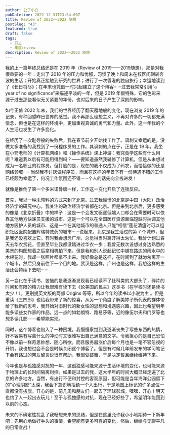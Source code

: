 ```yaml
---
author: 公子小白
pubDatetime: 2022-12-31T23:54:00Z
title: Review of 2022——2022 随想
postSlug: "43"
featured: true
draft: false
tags:
  - 日志
  - 年度review
description: Review of 2022——2022 随想
---
```


我的上一篇年终总结还是在 2019 年（Review of 2019——2019随想），那是对我很重要的一年：走出了 2018 年的压力和忧郁，习惯了晚上和周末在校区间辗转奔波的生活；开始真正接触到研究的世界；进行了一次香港的独自旅行；幸运地读到了《长日将尽》；在年末也凭借一时兴起建立了这个博客······过去我常常引用“a year of no significance”来描述平淡的一年，但是 2019 年很特殊，它的色彩来源于过去那些看似无关紧要的年份，也对后来的日子产生了深刻的影响。

如今正值 2022 年末，我们的世界经历了翻天覆地般的变化，现在浏览 2019 年的记录，有种回望昨日世界的感觉。我不再那么理想主义，不再对许多的一切都充满信念，但也是在这样的环境中，更加重视真诚的勇气和力量。此外，这一年我的个人生活也发生了许多变化。

在经历了一次耻辱般的失败后，我在春节前夕开始找工作了。讽刺又幸运的是，没做太多准备的我找到了一份程序员的工作。其讽刺的点在于，正是在 19 年，我坐在小箭老师的《计算机网络》和《操作系统》课上神游：我究竟学这些有什么用呢？难道我以后有可能用得到吗？——要知道虽然我辅修了计算机，但是从未想过成为一名职业的程序员。但打脸的是，现在的我不仅成为了码农，而恰恰做的还是网络领域······当然我不讨厌做程序员，而且在这样的年景下有一份待遇不错的工作已经颇为幸运了，何况工作氛围还不错······个人的话先向全栈进发！

就像是推倒了第一个多米诺骨牌一样，工作这一变化开启了连锁反应。

首先，我以一种未预料的方式来到了北京。过去我憧憬的北京是中国（大陆）政治经济学的研究中心，我关注的政治经济学者都在北京。但是来到北京后，更多感受的像是《北京折叠》中的样子：这是一个会发文驱逐低端人口却会在需要时可以依靠其他地方快递员支援的城市、这是一个可以在全国医疗资源面临短缺时抽调其他地方医护人员的城市、这是一个在其他城市的普通人只能“相信”莲花清瘟时可以组织社区医院配置辉瑞特效药的城市······说起来，北京是我生活过的第 7 个城市，但是我还没喜欢上它。有时我会想念广州，总觉得当时离开得太匆忙。我曾计划过春天去华农赏花，但直至毕业我都没踏进过华农一步；我曾无数次设想过身边熟悉的美景的构图想着之后拿相机拍下来，但是我和别人说起记忆中铺在路边的雨水中的木棉花时，我却一张照片都拿不出来。我好像总是这样，在时间到了就匆匆离开一个城市，然后只身前往下一个目的地。武汉是这样，广州也是这样，我想这样的生活还会持续下去吧······

另一变化在于读书，苦恼的是我逐渐发现我已经读不了社科类的大部头了，碎片的时间和有限的精力让我很难有读下去《论美国的民主》这类书（在学校时还是读书太少！），更别提英文版的两部 Origins 等等，所以今年的读书以小说为主 。但是重读《三四郎》也给我带来了新的惊喜，从另一个角度了解美祢子所代表的群体带给了我新的思考，我开始对旧时代的新女性的思想和境遇感兴趣，因此也希望明年能多读些女作家的作品，远一点的如勃朗特、路易莎等，近的像伍尔夫和门罗等也想多读几部——希望能实现。

同时，这个博客也陷入了一种困境。我慢慢察觉到我逐渐丧失了写些东西的热情，好不容易有写些什么的冲动时又很难写出自己满意的文字。令我担心的是自己恐怕不像以前一样奇思妙想、随心所欲。而且服务器涨价后每个月也是一笔不容忽视的开销，我也想过会不会是时候关闭这个博客了。但是有时候几年前发布的学习笔记下会有路过的网友留言说很有帮助，我很受鼓舞，于是决定暂且继续维持下来。

今年也是与孤独感对抗的一年，这孤独感可能来源于生活环境的变化，也可能来源于物理上的长时间隔离封控。如果是过去的我，这大半年的时间大概已经走遍了北京的许多地方。当然，有出行不便和封控的客观原因，但可能是当年海洋公园留下的“心理阴影”太深，我会下意识地拒绝一个人出行，于是地图上标记的许多点位一直都没有拔旗。开心的是，前几周和朋友们一起去了环球影城，嘿嘿，开心！明天也约了人一起出去玩儿！至于与孤独感的对抗，现在已经好些了，希望明年能回到以前的心态。

未来的不确定性扰乱了我畅想未来的思绪，但是在这里允许我小小地期待一下新年吧：先用心地做好手头的事情，希望能有更多可喜的变化，然后，继续与无聊平凡的日常宣战！
